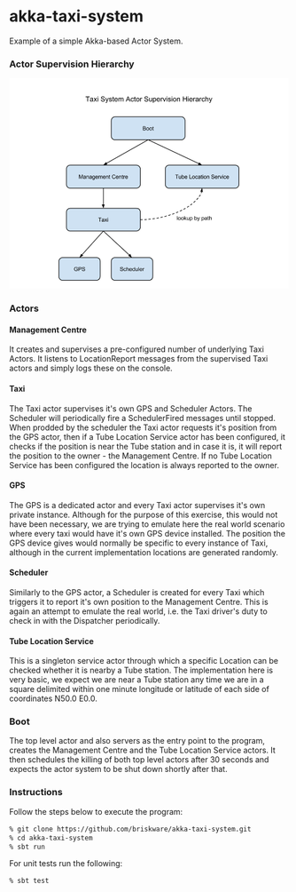akka-taxi-system
================
Example of a simple Akka-based Actor System.
### Actor Supervision Hierarchy
![actor supervision hierarchy](/doc/TaxiSystemActorSupervisionHierarchy.png?raw=true)
### Actors
#### Management Centre
It creates and supervises a pre-configured number of underlying Taxi Actors. It listens to LocationReport
messages from the supervised Taxi actors and simply logs these on the console.

#### Taxi
The Taxi actor supervises it's own GPS and Scheduler Actors. The Scheduler will periodically fire a SchedulerFired messages until stopped.
When prodded by the scheduler the Taxi actor requests it's position from the GPS actor, then if a Tube Location Service actor has been configured,
it checks if the position is near the Tube station and in case it is, it will report the position to the owner - the Management Centre. If no Tube Location Service
has been configured the location is always reported to the owner.

#### GPS
The GPS is a dedicated actor and every Taxi actor supervises it's own private instance. Although for the purpose of this exercise, this would not have been necessary,
we are trying to emulate here the real world scenario where every taxi would have it's own GPS device installed.
The position the GPS device gives would normally be specific to every instance of Taxi, although in the current implementation locations are generated randomly.

#### Scheduler
Similarly to the  GPS actor, a Scheduler is created for every Taxi which triggers it to report it's own position to the Management Centre.
This is again an attempt to emulate the real world, i.e. the Taxi driver's duty to check in with the Dispatcher periodically.

#### Tube Location Service
This is a singleton service actor through which a specific Location can be checked whether it is nearby a Tube station.
The implementation here is very basic, we expect we are near a Tube station any time we are in a square delimited within one minute
longitude or latitude of each side of coordinates N50.0 E0.0.

### Boot
The top level actor and also servers as the entry point to the program, creates the Management Centre and the Tube Location Service actors. It then schedules the killing of both top level
actors after 30 seconds and expects the actor system to be shut down shortly after that.

### Instructions
Follow the steps below to execute the program:
```
% git clone https://github.com/briskware/akka-taxi-system.git
% cd akka-taxi-system
% sbt run
```
For unit tests run the following:
```
% sbt test
```
